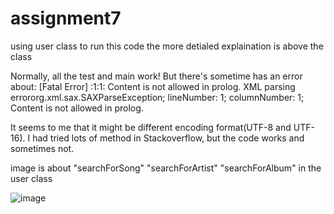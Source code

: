 # assignment7
using user class to run this code
the more detialed explaination is above the class

Normally, all the test and main work!
But there's sometime has an error about: [Fatal Error] :1:1: Content is not allowed in prolog.
                                          XML parsing errororg.xml.sax.SAXParseException; lineNumber: 1; columnNumber: 1; Content is not allowed in prolog.
                                          
It seems to me that it might be different encoding format(UTF-8 and UTF-16). I had tried lots of method in Stackoverflow, but the code works and sometimes not.


image is about "searchForSong" "searchForArtist" "searchForAlbum" in the user class

![image](https://user-images.githubusercontent.com/108167692/208228714-cbb60179-5581-4a03-a8f1-1e5d29d897f4.jpg)
